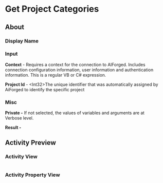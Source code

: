 # Get Project Categories

## About

### Display Name

### Input

**Context** - Requires a context for the connection to AIForged. Includes connection configuration information, user information and authentication information. This is a regular VB or C# expression.

**Project Id** - \<Int32>The unique identifier that was automatically assigned by AiForged to identify the specific project

### Misc

**Private -** If not selected, the values of variables and arguments are at Verbose level.

**Result -**

## Activity Preview

### Activity View

<figure><img src="../../../.gitbook/assets/image (98) (1).png" alt=""><figcaption></figcaption></figure>

### Activity Property View

<figure><img src="../../../.gitbook/assets/image (53) (1) (1) (1).png" alt=""><figcaption></figcaption></figure>
